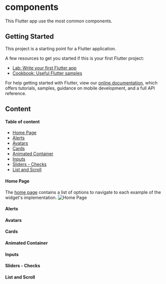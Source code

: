 # components

This Flutter app use the most common components.

## Getting Started

This project is a starting point for a Flutter application.

A few resources to get you started if this is your first Flutter project:

- [Lab: Write your first Flutter app](https://flutter.dev/docs/get-started/codelab)
- [Cookbook: Useful Flutter samples](https://flutter.dev/docs/cookbook)

For help getting started with Flutter, view our
[online documentation](https://flutter.dev/docs), which offers tutorials,
samples, guidance on mobile development, and a full API reference.

## Content

#### Table of content
- [Home Page](https://github.com/jela3105/IntroFlutter#home-page)
- [Alerts](https://github.com/jela3105/IntroFlutter#alerts)
- [Avatars](https://github.com/jela3105/IntroFlutter#avatars)
- [Cards](https://github.com/jela3105/IntroFlutter#cards)
- [Animated Container](https://github.com/jela3105/IntroFlutter#animated-container)
- [Inputs](https://github.com/jela3105/IntroFlutter#inputs)
- [Sliders - Checks](https://github.com/jela3105/IntroFlutter#)
- [List and Scroll](https://github.com/jela3105/IntroFlutter#list-and-scroll)

#### Home Page

The [home page](lib/src/pages/home_page.dart) contains a list of options to navigate to each example of the widget's implementation.
![Home Page](https://user-images.githubusercontent.com/46289656/104409262-8055e680-552b-11eb-9aa5-6aef710a9ca7.png)

#### Alerts
#### Avatars
#### Cards
#### Animated Container
#### Inputs
#### Sliders - Checks
#### List and Scroll
